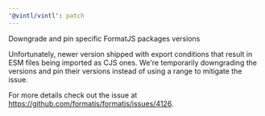 ```yaml
---
'@vintl/vintl': patch
---
```


Downgrade and pin specific FormatJS packages versions

Unfortunately, newer version shipped with export conditions that result in ESM files being imported as CJS ones. We're temporarily downgrading the versions and pin their versions instead of using a range to mitigate the issue.

For more details check out the issue at https://github.com/formatjs/formatjs/issues/4126.
